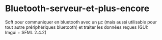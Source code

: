 # Bluetooth-serveur-et-plus-encore
Soft pour communiquer en bluetooth avec un µc (mais aussi utilisable pour tout autre prériphériques bluetooth) et traiter les données reçues (GUI: Imgui + SFML 2.4.2)
